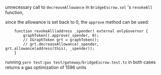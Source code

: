 unnecessary call to `decreaseAllowance` in `BridgeEscrow.sol` 's `revokeAll` function,

since the allowance is set back to 0, the `approve` method can be used:

```solidity
    function revokeAll(address _spender) external onlyGovernor {
        graphToken().approve(_spender, 0);
        // IGraphToken grt = graphToken();
        // grt.decreaseAllowance(_spender, grt.allowance(address(this), _spender));
    }
```

running `yarn test:gas test/gateway/bridgeEscrow.test.ts` in both cases returns a gas optimization of 1596 units